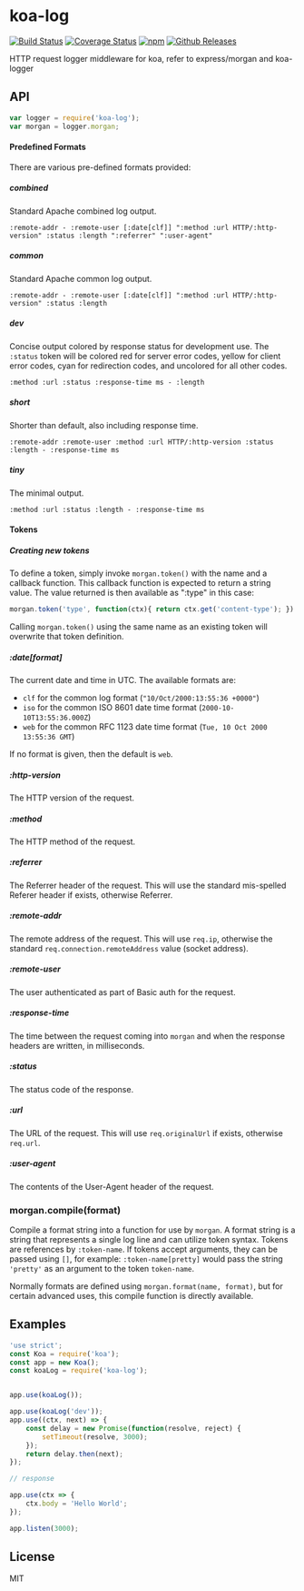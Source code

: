 # koa-log

[![Build Status](https://travis-ci.org/vicanso/koa-log.svg?branch=master)](https://travis-ci.org/vicanso/koa-log)
[![Coverage Status](https://img.shields.io/coveralls/vicanso/koa-log/master.svg?style=flat)](https://coveralls.io/r/vicanso/koa-log?branch=master)
[![npm](http://img.shields.io/npm/v/koa-log.svg?style=flat-square)](https://www.npmjs.org/package/koa-log)
[![Github Releases](https://img.shields.io/npm/dm/koa-log.svg?style=flat-square)](https://github.com/vicanso/koa-log)

HTTP request logger middleware for koa, refer to express/morgan and koa-logger

## API

```js
var logger = require('koa-log');
var morgan = logger.morgan;
```


#### Predefined Formats

There are various pre-defined formats provided:

##### combined

Standard Apache combined log output.

```
:remote-addr - :remote-user [:date[clf]] ":method :url HTTP/:http-version" :status :length ":referrer" ":user-agent"
```

##### common

Standard Apache common log output.

```
:remote-addr - :remote-user [:date[clf]] ":method :url HTTP/:http-version" :status :length
```

##### dev

Concise output colored by response status for development use. The `:status`
token will be colored red for server error codes, yellow for client error
codes, cyan for redirection codes, and uncolored for all other codes.

```
:method :url :status :response-time ms - :length
```

##### short

Shorter than default, also including response time.

```
:remote-addr :remote-user :method :url HTTP/:http-version :status :length - :response-time ms
```

##### tiny

The minimal output.

```
:method :url :status :length - :response-time ms
```


#### Tokens

##### Creating new tokens

To define a token, simply invoke `morgan.token()` with the name and a callback function. This callback function is expected to return a string value. The value returned is then available as ":type" in this case:

```js
morgan.token('type', function(ctx){ return ctx.get('content-type'); })
```

Calling `morgan.token()` using the same name as an existing token will overwrite that token definition.

##### :date[format]

The current date and time in UTC. The available formats are:

  - `clf` for the common log format (`"10/Oct/2000:13:55:36 +0000"`)
  - `iso` for the common ISO 8601 date time format (`2000-10-10T13:55:36.000Z`)
  - `web` for the common RFC 1123 date time format (`Tue, 10 Oct 2000 13:55:36 GMT`)

If no format is given, then the default is `web`.

##### :http-version

The HTTP version of the request.

##### :method

The HTTP method of the request.

##### :referrer

The Referrer header of the request. This will use the standard mis-spelled Referer header if exists, otherwise Referrer.

##### :remote-addr

The remote address of the request. This will use `req.ip`, otherwise the standard `req.connection.remoteAddress` value (socket address).

##### :remote-user

The user authenticated as part of Basic auth for the request.


##### :response-time

The time between the request coming into `morgan` and when the response headers are written, in milliseconds.

##### :status

The status code of the response.

##### :url

The URL of the request. This will use `req.originalUrl` if exists, otherwise `req.url`.

##### :user-agent

The contents of the User-Agent header of the request.

### morgan.compile(format)

Compile a format string into a function for use by `morgan`. A format string
is a string that represents a single log line and can utilize token syntax.
Tokens are references by `:token-name`. If tokens accept arguments, they can
be passed using `[]`, for example: `:token-name[pretty]` would pass the string
`'pretty'` as an argument to the token `token-name`.

Normally formats are defined using `morgan.format(name, format)`, but for certain
advanced uses, this compile function is directly available.


## Examples

```js
'use strict';
const Koa = require('koa');
const app = new Koa();
const koaLog = require('koa-log');


app.use(koaLog());

app.use(koaLog('dev'));
app.use((ctx, next) => {
	const delay = new Promise(function(resolve, reject) {
		setTimeout(resolve, 3000);
	});
	return delay.then(next);
});

// response

app.use(ctx => {
	ctx.body = 'Hello World';
});

app.listen(3000);

```

## License

MIT
